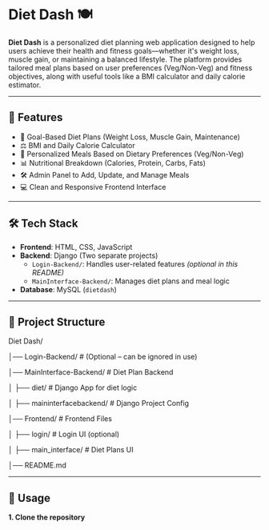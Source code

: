# Diet Dash 🍽️

**Diet Dash** is a personalized diet planning web application designed to help users achieve their health and fitness goals—whether it's weight loss, muscle gain, or maintaining a balanced lifestyle. The platform provides tailored meal plans based on user preferences (Veg/Non-Veg) and fitness objectives, along with useful tools like a BMI calculator and daily calorie estimator.

---

## 🌟 Features

- 🎯 Goal-Based Diet Plans (Weight Loss, Muscle Gain, Maintenance)
- ⚖️ BMI and Daily Calorie Calculator
- 🥗 Personalized Meals Based on Dietary Preferences (Veg/Non-Veg)
- 📊 Nutritional Breakdown (Calories, Protein, Carbs, Fats)
- 🛠️ Admin Panel to Add, Update, and Manage Meals
- 💻 Clean and Responsive Frontend Interface

---

## 🛠️ Tech Stack

- **Frontend**: HTML, CSS, JavaScript
- **Backend**: Django (Two separate projects)
  - `Login-Backend/`: Handles user-related features *(optional in this README)*
  - `MainInterface-Backend/`: Manages diet plans and meal logic
- **Database**: MySQL (`dietdash`)

---

## 📁 Project Structure
Diet Dash/

│── Login-Backend/ # (Optional – can be ignored in use)

│── MainInterface-Backend/ # Diet Plan Backend

│ ├── diet/ # Django App for diet logic

│ ├── maininterfacebackend/ # Django Project Config

│── Frontend/ # Frontend Files

│ ├── login/ # Login UI (optional)

│ ├── main_interface/ # Diet Plans UI

│── README.md

---

## 📌 Usage

**1. Clone the repository**  
